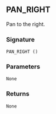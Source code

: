 ## PAN\_RIGHT

Pan to the right.


### Signature

`PAN_RIGHT ()`


### Parameters

`None`


### Returns

`None`
